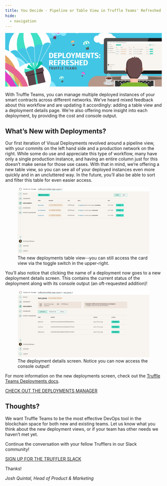 ```yaml
---
title: You Decide - Pipeline or Table View in Truffle Teams' Refreshed Deployments Manager
hide:
  - navigation
---
```


![Truffle Teams Deployments Refresh Banner](/img/blog/you-decide-pipeline-or-table-view-in-truffle-teams-deployments-manager/blog-header.png)

With Truffle Teams, you can manage multiple deployed instances of your smart contracts across different networks. We’ve heard mixed feedback about this workflow and are updating it accordingly: adding a table view and a deployment details page. We're also offering more insight into each deployment, by providing the cost and console output.

## What’s New with Deployments?

Our first iteration of Visual Deployments revolved around a pipeline view, with your commits on the left hand side and a production network on the right. While some do use and appreciate this type of workflow, many have only   a single production instance, and having an entire column just for this doesn’t make sense for those use cases. With that in mind, we’re offering a new table view, so you can see all of your deployed instances even more quickly and in an uncluttered way. In the future, you’ll also be able to sort and filter this table for even easier access.

<figure>
  <img class="mb-4 w-100 figure-shadow" src="/img/blog/you-decide-pipeline-or-table-view-in-truffle-teams-deployments-manager/deployments-refresh-1.png" alt="The new deployments table view">
  <figcaption class="text-center font-italic">The new deployments table view--you can still access the card view via the toggle switch in the upper-right.</figcaption>
</figure> 

You’ll also notice that clicking the name of a deployment now goes to a new deployment details screen. This contains the current status of the deployment along with its console output (an oft-requested addition)!

<figure>
  <img class="mb-4 w-100 figure-shadow" src="/img/blog/you-decide-pipeline-or-table-view-in-truffle-teams-deployments-manager/deployments-refresh-2.png" alt="The deployment details screen">
  <figcaption class="text-center font-italic">The deployment details screen. Notice you can now access the console output!</figcaption>
</figure>

For more information on the new deployments screen, check out the [Truffle Teams Deployments docs](http://localhost:9000/docs/teams/deployments/about-deployments).

<div class="mt-12 text-center">
  <a class="btn btn-truffle mt-3" href="https://my.truffleteams.com/" target="_blank">CHECK OUT THE DEPLOYMENTS MANAGER</a>
</div>

## Thoughts?

We want Truffle Teams to be the most effective DevOps tool in the blockchain space for both new and existing teams. Let us know what you think about the new deployment views, or if your team has other needs we haven’t met yet.

Continue the conversation with your fellow Trufflers in our Slack community!

<div class="mt-12 text-center">
  <a class="btn btn-truffle mt-3" href="https://join.slack.com/t/truffle-community/shared_invite/zt-8wab0bnl-KcugRAqsY9yeNJYcnanfLA" target="_blank">SIGN UP FOR THE TRUFFLER SLACK</a>
</div>

Thanks!

_Josh Quintal, Head of Product & Marketing_
